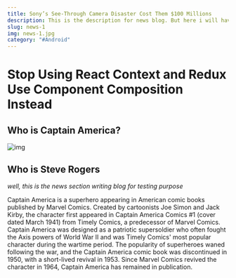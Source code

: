 ```yaml
---
title: Sony’s See-Through Camera Disaster Cost Them $100 Millions
description: This is the description for news blog. But here i will have to write a more long description for jst the purpose of testing
slug: news-1
img: news-1.jpg
category: "#Android"
---
```


# Stop Using React Context and Redux Use Component Composition Instead
## Who is Captain America? 
![img](/resources/news-2.jpg)
## Who is Steve Rogers
_well, this is the news section writing blog for testing purpose_

Captain America is a superhero appearing in American comic books published by Marvel Comics. Created by cartoonists Joe Simon and Jack Kirby, the character first appeared in Captain America Comics #1 (cover dated March 1941) from Timely Comics, a predecessor of Marvel Comics. Captain America was designed as a patriotic supersoldier who often fought the Axis powers of World War II and was Timely Comics' most popular character during the wartime period. The popularity of superheroes waned following the war, and the Captain America comic book was discontinued in 1950, with a short-lived revival in 1953. Since Marvel Comics revived the character in 1964, Captain America has remained in publication.